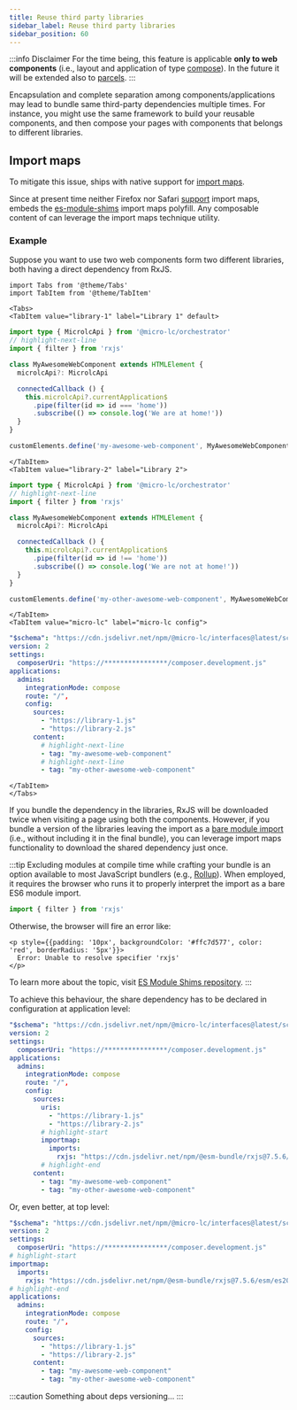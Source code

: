 ```yaml
---
title: Reuse third party libraries
sidebar_label: Reuse third party libraries
sidebar_position: 60
---
```


:::info Disclaimer
For the time being, this feature is applicable **only to web components** (i.e., layout and application of type
[compose](./applications/compose)). In the future it will be extended also to [parcels](./applications/compose).
:::

Encapsulation and complete separation among components/applications may lead to bundle same third-party dependencies
multiple times. For instance, you might use the same framework to build your reusable components, and then compose your 
pages with components that belongs to different libraries.

## Import maps

To mitigate this issue, <micro-lc></micro-lc> ships with native support for [import maps](https://github.com/WICG/import-maps).

Since at present time neither Firefox nor Safari [support](https://caniuse.com/import-maps) import maps, <micro-lc></micro-lc>
embeds the [es-module-shims](https://github.com/guybedford/es-module-shims) import maps polyfill. Any composable content 
of <micro-lc></micro-lc> can leverage the import maps technique utility.

### Example

Suppose you want to use two web components form two different libraries, both having a direct dependency from RxJS.

```mdx-code-block
import Tabs from '@theme/Tabs'
import TabItem from '@theme/TabItem'

<Tabs>
<TabItem value="library-1" label="Library 1" default>
```
```typescript title="my-awesome-web-component-1.ts"
import type { MicrolcApi } from '@micro-lc/orchestrator'
// highlight-next-line
import { filter } from 'rxjs'

class MyAwesomeWebComponent extends HTMLElement {
  microlcApi?: MicrolcApi

  connectedCallback () {
    this.microlcApi?.currentApplication$
      .pipe(filter(id => id === 'home'))
      .subscribe(() => console.log('We are at home!'))
  }
}

customElements.define('my-awesome-web-component', MyAwesomeWebComponent)
```
```mdx-code-block
</TabItem>
<TabItem value="library-2" label="Library 2">
```
```typescript title="my-awesome-web-component-2.ts"
import type { MicrolcApi } from '@micro-lc/orchestrator'
// highlight-next-line
import { filter } from 'rxjs'

class MyAwesomeWebComponent extends HTMLElement {
  microlcApi?: MicrolcApi

  connectedCallback () {
    this.microlcApi?.currentApplication$
      .pipe(filter(id => id !== 'home'))
      .subscribe(() => console.log('We are not at home!'))
  }
}

customElements.define('my-other-awesome-web-component', MyAwesomeWebComponent)
```
```mdx-code-block
</TabItem>
<TabItem value="micro-lc" label="micro-lc config">
```
```yaml title=micro-lc.config.yml
"$schema": "https://cdn.jsdelivr.net/npm/@micro-lc/interfaces@latest/schemas/v2/config.schema.json"
version: 2
settings:
  composerUri: "https://****************/composer.development.js"
applications:
  admins:
    integrationMode: compose
    route: "/",
    config:
      sources:
        - "https://library-1.js"
        - "https://library-2.js"
      content:
        # highlight-next-line
        - tag: "my-awesome-web-component"
        # highlight-next-line
        - tag: "my-other-awesome-web-component"
```
```mdx-code-block
</TabItem>
</Tabs>
```

If you bundle the dependency in the libraries, RxJS will be downloaded twice when visiting a page using both the
components. However, if you bundle a version of the libraries leaving the import as a
[bare module import](https://github.com/WICG/import-maps#bare-specifiers-for-javascript-modules) (i.e., without including
it in the final bundle), you can leverage import maps functionality to download the shared dependency just once.

:::tip
Excluding modules at compile time while crafting your bundle is an option available to most JavaScript bundlers
(e.g., [Rollup](https://rollupjs.org/guide/en/#external)). When employed, it requires the browser who runs it to properly
interpret the import as a bare ES6 module import.

```typescript title="A bare module import"
import { filter } from 'rxjs'
```

Otherwise, the browser will fire an error like:

```mdx-code-block
<p style={{padding: '10px', backgroundColor: '#ffc7d577', color: 'red', borderRadius: '5px'}}>
  Error: Unable to resolve specifier 'rxjs'
</p>
```

To learn more about the topic, visit [ES Module Shims repository](https://github.com/guybedford/es-module-shims#es-module-shims).
:::

To achieve this behaviour, the share dependency has to be declared in <micro-lc></micro-lc> configuration at application
level:

```yaml title=micro-lc.config.yml
"$schema": "https://cdn.jsdelivr.net/npm/@micro-lc/interfaces@latest/schemas/v2/config.schema.json"
version: 2
settings:
  composerUri: "https://****************/composer.development.js"
applications:
  admins:
    integrationMode: compose
    route: "/",
    config:
      sources:
        uris: 
          - "https://library-1.js"
          - "https://library-2.js"
        # highlight-start
        importmap: 
          imports:
            rxjs: "https://cdn.jsdelivr.net/npm/@esm-bundle/rxjs@7.5.6/esm/es2015/rxjs.min.js"
        # highlight-end
      content:
        - tag: "my-awesome-web-component"
        - tag: "my-other-awesome-web-component"
```

Or, even better, at top level:

```yaml title=micro-lc.config.yml
"$schema": "https://cdn.jsdelivr.net/npm/@micro-lc/interfaces@latest/schemas/v2/config.schema.json"
version: 2
settings:
  composerUri: "https://****************/composer.development.js"
# highlight-start
importmap:
  imports:
    rxjs: "https://cdn.jsdelivr.net/npm/@esm-bundle/rxjs@7.5.6/esm/es2015/rxjs.min.js"
# highlight-end
applications:
  admins:
    integrationMode: compose
    route: "/",
    config:
      sources:
        - "https://library-1.js"
        - "https://library-2.js"
      content:
        - tag: "my-awesome-web-component"
        - tag: "my-other-awesome-web-component"
```

:::caution
Something about deps versioning...
:::
